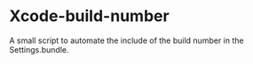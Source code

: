 # Xcode-build-number
A small script to automate the include of the build number in the Settings.bundle.
